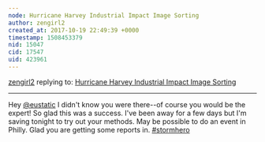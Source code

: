 ```yaml
---
node: Hurricane Harvey Industrial Impact Image Sorting
author: zengirl2
created_at: 2017-10-19 22:49:39 +0000
timestamp: 1508453379
nid: 15047
cid: 17547
uid: 423961
---
```




[zengirl2](../profile/zengirl2) replying to: [Hurricane Harvey Industrial Impact Image Sorting](../notes/gilbert/10-13-2017/hurricane-harvey-industrial-impact-image-sorting)

----
Hey [@eustatic](/profile/eustatic) I didn't know you were there--of course you would be the expert! So glad this was a success. I've been away for a few days but I'm saving tonight to try out your methods. May be possible to do an event in Philly. Glad you are getting some reports in. [#stormhero](/tag/stormhero)